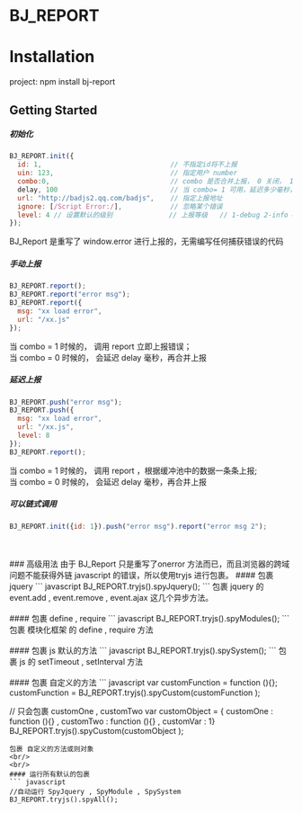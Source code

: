 # BJ_REPORT

# Installation
project: npm install bj-report


## Getting Started
##### 初始化
``` javascript
BJ_REPORT.init({
  id: 1,                                // 不指定id将不上报
  uin: 123,                             // 指定用户 number
  combo:0,								// combo 是否合并上报， 0 关闭， 1 启动（默认）
  delay, 100							// 当 combo= 1 可用，延迟多少毫秒，合并缓冲区中的上报
  url: "http://badjs2.qq.com/badjs",    // 指定上报地址
  ignore: [/Script Error:/],            // 忽略某个错误
  level: 4 // 设置默认的级别              // 上报等级   // 1-debug 2-info 4-error 8-fail
});
```
BJ_Report 是重写了 window.error 进行上报的，无需编写任何捕获错误的代码
<br/>
#####  手动上报
``` javascript
BJ_REPORT.report();
BJ_REPORT.report("error msg");
BJ_REPORT.report({
  msg: "xx load error",
  url: "/xx.js"
});
```
当 combo = 1 时候的， 调用 report 立即上报错误；<br/>
当 combo = 0 时候的， 会延迟 delay 毫秒，再合并上报
<br/>
#####  延迟上报
``` javascript
BJ_REPORT.push("error msg");
BJ_REPORT.push({
  msg: "xx load error",
  url: "/xx.js",
  level: 8
});
BJ_REPORT.report();
```
当 combo = 1 时候的， 调用 report ，根据缓冲池中的数据一条条上报;<br/>
当 combo = 0 时候的， 会延迟 delay 毫秒，再合并上报
<br/>


#####  可以链式调用
``` javascript
BJ_REPORT.init({id: 1}).push("error msg").report("error msg 2");
```
<br/>
<br/>
### 高级用法
由于 BJ_Report 只是重写了onerror 方法而已，而且浏览器的跨域问题不能获得外链 javascript 的错误，所以使用tryjs  进行包裹。
#### 包裹jquery
``` javascript
BJ_REPORT.tryjs().spyJquery();
```
包裹 jquery 的 event.add , event.remove , event.ajax 这几个异步方法。
<br/>
<br/>
#### 包裹 define , require
``` javascript
BJ_REPORT.tryjs().spyModules();
```
包裹 模块化框架 的 define , require 方法
<br/>
<br/>
#### 包裹  js 默认的方法
``` javascript
BJ_REPORT.tryjs().spySystem();
```
包裹 js 的 setTimeout , setInterval 方法
<br/>
<br/>
#### 包裹 自定义的方法
``` javascript
var customFunction = function (){};
customFunction  = BJ_REPORT.tryjs().spyCustom(customFunction );

// 只会包裹 customOne  , customTwo
var customObject = { customOne : function (){} , customTwo : function (){} , customVar : 1}
BJ_REPORT.tryjs().spyCustom(customObject );
```
包裹 自定义的方法或则对象
<br/>
<br/>
#### 运行所有默认的包裹
``` javascript
//自动运行 SpyJquery , SpyModule , SpySystem
BJ_REPORT.tryjs().spyAll();
```







